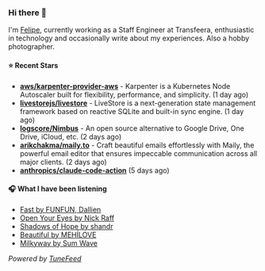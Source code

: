### Hi there 👋

I'm [Felipe](https://felipevm.com), currently working as a Staff Engineer at Transfeera, enthusiastic in technology and occasionally write about my experiences. Also a hobby photographer.

#### ⭐ Recent Stars
- **[aws/karpenter-provider-aws](https://github.com/aws/karpenter-provider-aws)** - Karpenter is a Kubernetes Node Autoscaler built for flexibility, performance, and simplicity. (1 day ago)
- **[livestorejs/livestore](https://github.com/livestorejs/livestore)** - LiveStore is a next-generation state management framework based on reactive SQLite and built-in sync engine. (1 day ago)
- **[logscore/Nimbus](https://github.com/logscore/Nimbus)** - An open source alternative to Google Drive, One Drive, iCloud, etc. (2 days ago)
- **[arikchakma/maily.to](https://github.com/arikchakma/maily.to)** - Craft beautiful emails effortlessly with Maily, the powerful email editor that ensures impeccable communication across all major clients. (2 days ago)
- **[anthropics/claude-code-action](https://github.com/anthropics/claude-code-action)** (5 days ago)

#### 🎧 What I have been listening
- [Fast by FUNFUN, Dallien](https://open.spotify.com/track/0ffGqnq8C2E2GdJjZLTg5I)
- [Open Your Eyes by Nick Raff](https://open.spotify.com/track/3Ebt1WALSn914WYdfCKV4B)
- [Shadows of Hope by shandr](https://open.spotify.com/track/2BZkGV76u8HlR9vzUxhUJE)
- [Beautiful by MEHÍLOVE](https://open.spotify.com/track/7j8Z0m6OGYBi7pDQD0aAug)
- [Milkyway by Sum Wave](https://open.spotify.com/track/528FLI8KzcnKoedVS3o6WG)

_Powered by [TuneFeed](https://tunefeed.app?ref=github.com)_
